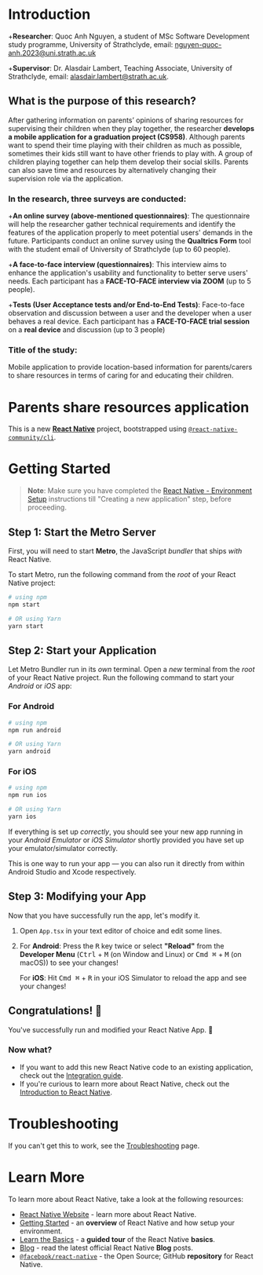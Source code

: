 # Introduction
+**Researcher**: Quoc Anh Nguyen, a student of MSc Software Development study programme, University of Strathclyde, email: nguyen-quoc-anh.2023@uni.strath.ac.uk

+**Supervisor**: Dr. Alasdair Lambert, Teaching Associate, University of Strathclyde, email: alasdair.lambert@strath.ac.uk.

## What is the purpose of this research?
After gathering information on parents’ opinions of sharing resources for supervising their children when they play together, the researcher **develops a mobile application for a graduation project (CS958)**. Although parents want to spend their time playing with their children as much as possible, sometimes their kids still want to have other friends to play with. A group of children playing together can help them develop their social skills. Parents can also save time and resources by alternatively changing their supervision role via the application.  

### In the research, three surveys are conducted:

+**An online survey (above-mentioned questionnaires)**: The questionnaire will help the researcher gather technical requirements and identify the features of the application properly to meet potential users' demands in the future. 
Participants conduct an online survey using the **Qualtrics Form** tool with the student email of University of Strathclyde (up to 60 people).

+**A face-to-face interview (questionnaires)**: This interview aims to enhance the application's usability and functionality to better serve users' needs.
Each participant has a **FACE-TO-FACE interview via ZOOM** (up to 5 people).

+**Tests (User Acceptance tests and/or End-to-End Tests)**: Face-to-face observation and discussion between a user and the developer when a user behaves a real device.
Each participant has a **FACE-TO-FACE trial session** on a **real device** and discussion (up to 3 people)

### Title of the study:
 Mobile application to provide location-based information for parents/carers to share resources in terms of caring for and educating their children.

# Parents share resources application


This is a new [**React Native**](https://reactnative.dev) project, bootstrapped using [`@react-native-community/cli`](https://github.com/react-native-community/cli).

# Getting Started

>**Note**: Make sure you have completed the [React Native - Environment Setup](https://reactnative.dev/docs/environment-setup) instructions till "Creating a new application" step, before proceeding.

## Step 1: Start the Metro Server

First, you will need to start **Metro**, the JavaScript _bundler_ that ships _with_ React Native.

To start Metro, run the following command from the _root_ of your React Native project:

```bash
# using npm
npm start

# OR using Yarn
yarn start
```

## Step 2: Start your Application

Let Metro Bundler run in its _own_ terminal. Open a _new_ terminal from the _root_ of your React Native project. Run the following command to start your _Android_ or _iOS_ app:

### For Android

```bash
# using npm
npm run android

# OR using Yarn
yarn android
```

### For iOS

```bash
# using npm
npm run ios

# OR using Yarn
yarn ios
```

If everything is set up _correctly_, you should see your new app running in your _Android Emulator_ or _iOS Simulator_ shortly provided you have set up your emulator/simulator correctly.

This is one way to run your app — you can also run it directly from within Android Studio and Xcode respectively.

## Step 3: Modifying your App

Now that you have successfully run the app, let's modify it.

1. Open `App.tsx` in your text editor of choice and edit some lines.
2. For **Android**: Press the <kbd>R</kbd> key twice or select **"Reload"** from the **Developer Menu** (<kbd>Ctrl</kbd> + <kbd>M</kbd> (on Window and Linux) or <kbd>Cmd ⌘</kbd> + <kbd>M</kbd> (on macOS)) to see your changes!

   For **iOS**: Hit <kbd>Cmd ⌘</kbd> + <kbd>R</kbd> in your iOS Simulator to reload the app and see your changes!

## Congratulations! :tada:

You've successfully run and modified your React Native App. :partying_face:

### Now what?

- If you want to add this new React Native code to an existing application, check out the [Integration guide](https://reactnative.dev/docs/integration-with-existing-apps).
- If you're curious to learn more about React Native, check out the [Introduction to React Native](https://reactnative.dev/docs/getting-started).

# Troubleshooting

If you can't get this to work, see the [Troubleshooting](https://reactnative.dev/docs/troubleshooting) page.

# Learn More

To learn more about React Native, take a look at the following resources:

- [React Native Website](https://reactnative.dev) - learn more about React Native.
- [Getting Started](https://reactnative.dev/docs/environment-setup) - an **overview** of React Native and how setup your environment.
- [Learn the Basics](https://reactnative.dev/docs/getting-started) - a **guided tour** of the React Native **basics**.
- [Blog](https://reactnative.dev/blog) - read the latest official React Native **Blog** posts.
- [`@facebook/react-native`](https://github.com/facebook/react-native) - the Open Source; GitHub **repository** for React Native.
